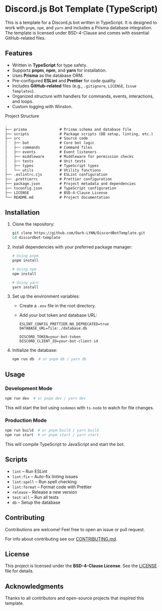 # Discord.js Bot Template (TypeScript)

This is a template for a Discord.js bot written in TypeScript.
It is designed to work with `pnpm`, `npm`, and `yarn` and includes a Prisma database integration.
The template is licensed under BSD-4-Clause and comes with essential GitHub-related files.

## Features

- Written in **TypeScript** for type safety.
- Supports **pnpm**, **npm**, and **yarn** for installation.
- Uses **Prisma** as the database ORM.
- Pre-configured **ESLint** and **Prettier** for code quality.
- Includes **GitHub-related** files (e.g., `.gitignore`, `LICENSE`, `Issue Templates`).
- Organized structure with handlers for commands, events, interactions, and loops.
- Custom logging with Winston.

Project Structure

```txt
.
├── prisma               # Prisma schema and database file
├── scripts              # Package scripts (DB setup, linting, etc.)
├── src                  # Source code
│   ├── bot              # Core bot logic
│   ├── commands         # Command files
│   ├── events           # Event listeners
│   ├── middleware       # Middleware for permission checks
│   ├── tests            # Unit tests
│   ├── types            # TypeScript types
│   └── utils            # Utility functions
├── .eslintrc.cjs        # ESLint configuration
├── .prettierrc          # Prettier configuration
├── package.json         # Project metadata and dependencies
├── tsconfig.json        # TypeScript configuration
├── LICENSE              # BSD-4-Clause License
└── README.md            # Project documentation
```

## Installation

1. Clone the repository:

    ```bash
    git clone https://github.com/Dark-LYNN/DiscordBotTemplate.git
    cd discordbot-template
    ```

2. Install dependencies with your preferred package manager:

    ```bash
    # Using pnpm
    pnpm install

    # Using npm
    npm install

    # Using yarn
    yarn install
    ```

3. Set up the environment variables:
    - Create a `.env` file in the root directory.
    - Add your bot token and database URL:

      ```env
      ESLINT_CONFIG_PRETTIER_NO_DEPRECATED=true
      DATABASE_URL=file:./database.db

      DISCORD_TOKEN=your-bot-token
      DISCORD_CLIENT_ID=your-bot-client-id
      ```

4. Initialize the database:

    ```bash
    npm run db  # or pnpm db / yarn db
    ```

## Usage

### Development Mode

```bash
npm run dev  # or pnpm dev / yarn dev
```

This will start the bot using `nodemon` with
`ts-node` to watch for file changes.

### Production Mode

```bash
npm run build  # or pnpm build / yarn build
npm run start  # or pnpm start / yarn start
```

This will compile TypeScript to JavaScript and start the bot.

## Scripts

- `lint` – Run ESLint
- `lint:fix` – Auto-fix linting issues
- `lint:spell` – Run spell checking
- `lint:format` – Format code with Prettier
- `release` – Release a new version
- `test:all` – Run all tests
- `db` – Setup the database

## Contributing

Contributions are welcome!
Feel free to open an issue or pull request.

For info about contributing see our [CONTRIBUTING.md](.github/CONTRIBUTING.md).

## License

This project is licensed under the **BSD-4-Clause License**. See the [LICENSE](./LICENSE) file for details.

## Acknowledgments

Thanks to all contributors and open-source projects that inspired this template.
